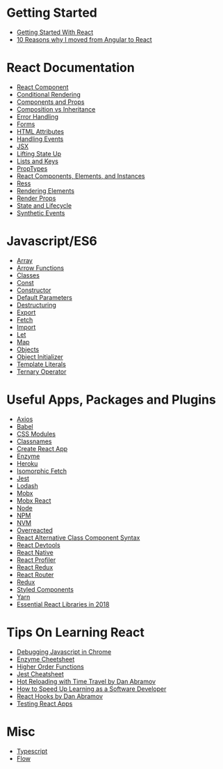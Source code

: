<h1>Getting Started</h1>
<ul>
<li><a href="https://reactjs.org/docs/getting-started.html">Getting Started With React</a></li>
<li><a href="https://www.robinwieruch.de/reasons-why-i-moved-from-angular-to-react/">
10 Reasons why I moved from Angular to React
</a></li>
</ul>
<h1>React Documentation</h1>
<ul>
<li><a href="https://reactjs.org/docs/react-component.html">React Component</a></li>
<li><a href="https://reactjs.org/docs/conditional-rendering.html">Conditional Rendering</a></li>
<li><a href="https://reactjs.org/docs/components-and-props.html">Components and Props</a></li>
<li><a href="https://reactjs.org/docs/composition-vs-inheritance.html">Composition vs Inheritance</a></li>
<li><a href="https://reactjs.org/blog/2017/07/26/error-handling-in-react-16.html">Error Handling</a></li>
<li><a href="https://reactjs.org/docs/forms.html">Forms</a></li>
<li><a href="https://reactjs.org/docs/dom-elements.html#all-supported-html-attributes">HTML Attributes</a></li>
<li><a href="https://reactjs.org/docs/handling-events.html">Handling Events</a></li>
<li><a href="https://reactjs.org/docs/introducing-jsx.html">JSX</a></li>
<li><a href="https://reactjs.org/docs/lifting-state-up.html">Lifting State Up</a></li>
<li><a href="https://reactjs.org/docs/lists-and-keys.html">Lists and Keys</a></li>
<li><a href="https://reactjs.org/docs/typechecking-with-proptypes.html">PropTypes</a></li>
<li><a href="https://reactjs.org/blog/2015/12/18/react-components-elements-and-instances.html">React Components, Elements, and Instances</a></li>
<li><a href="https://reactjs.org/docs/refs-and-the-dom.html">Ress</a></li>
<li><a href="https://reactjs.org/docs/rendering-elements.html">Rendering Elements</a></li>
<li><a href="https://reactjs.org/docs/render-props.htmll">Render Props</a></li>
<li><a href="https://reactjs.org/docs/state-and-lifecycle.html">State and Lifecycle</a></li>
<li><a href="https://reactjs.org/docs/events.html">Synthetic Events</a></li>
</ul>
<h1>Javascript/ES6</h1>
<ul>
<li><a href="https://developer.mozilla.org/en-US/docs/Web/JavaScript/Reference/Global_Objects/Array">Array</a></li>
<li><a href="https://developer.mozilla.org/en-US/docs/Web/JavaScript/Reference/Functions/Arrow_functions">Arrow Functions</a></li>
<li><a href="https://developer.mozilla.org/en-US/docs/Web/JavaScript/Reference/Classes">Classes</a></li>
<li><a href="https://developer.mozilla.org/en-US/docs/Web/JavaScript/Reference/Statements/const">Const</a></li>
<li><a href="https://developer.mozilla.org/en-US/docs/Web/JavaScript/Reference/Classes#Constructor">Constructor</a></li>
<li><a href="https://developer.mozilla.org/en-US/docs/Web/JavaScript/Reference/Functions/Default_parameters">Default Parameters</a></li>
<li><a href="https://developer.mozilla.org/en/docs/Web/JavaScript/Reference/Operators/Destructuring_assignment">Destructuring</a></li>
<li><a href="https://developer.mozilla.org/en-US/docs/Web/JavaScript/Reference/Statements/export">Export</a></li>
<li><a href="https://developer.mozilla.org/en-US/docs/Web/API/Fetch_API">Fetch</a></li>
<li><a href="https://developer.mozilla.org/en-US/docs/Web/JavaScript/Reference/Statements/import">Import</a></li>
<li><a href="https://developer.mozilla.org/en-US/docs/Web/JavaScript/Reference/Statements/let">Let</a></li>
<li><a href="https://developer.mozilla.org/en-US/docs/Web/JavaScript/Reference/Global_Objects/Array/map">Map</a></li>
<li><a href="https://developer.mozilla.org/en-US/docs/Web/JavaScript/Reference/Global_Objects/Object/assign">Objects</a></li>
<li><a href="https://developer.mozilla.org/en-US/docs/Web/JavaScript/Reference/Operators/Object_initializer">Object Initializer</a></li>
<li><a href="https://developer.mozilla.org/en-US/docs/Web/JavaScript/Reference/Template_literals">Template Literals</a></li>
<li><a href="https://developer.mozilla.org/en-US/docs/Web/JavaScript/Reference/Operators/Conditional_Operator">Ternary Operator
</a></li>
</ul>
<h1>Useful Apps, Packages and Plugins</h1>
<ul>
<li><a href="https://github.com/axios/axios">Axios</a></li>
<li><a href="https://babeljs.io/">Babel</a></li>
<li><a href="https://github.com/css-modules/css-modules">CSS Modules</a></li>
<li><a href="https://github.com/JedWatson/classnames">Classnames</a></li>
<li><a href="https://github.com/facebook/create-react-app">Create React App</a></li>
<li><a href="https://github.com/airbnb/enzyme">Enzyme</a></li>
<li><a href="https://devcenter.heroku.com/articles/heroku-clie">Heroku</a></li>
<li><a href="https://github.com/matthew-andrews/isomorphic-fetch">Isomorphic Fetch</a></li>
<li><a href="https://jestjs.io/">Jest</a></li>
<li><a href="https://lodash.com/">Lodash</a></li>
<li><a href="https://mobx.js.org/">Mobx</a></li>
<li><a href="https://github.com/mobxjs/mobx-react">Mobx React</a></li>
<li><a href="https://nodejs.org/en/">Node</a></li>
<li><a href="https://docs.npmjs.com/">NPM</a></li>
<li><a href="https://github.com/creationix/nvm">NVM</a></li>
<li><a href="https://github.com/gaearon/overreacted.io">Overreacted</a></li>
<li><a href="https://github.com/the-road-to-learn-react/react-alternative-class-component-syntax">React Alternative Class Component Syntax</a></li>
<li><a href="https://github.com/facebook/react-devtools">React Devtools</a></li>
<li><a href="https://facebook.github.io/react-native/s">React Native</a></li>
<li><a href="https://reactjs.org/blog/2018/09/10/introducing-the-react-profiler.html">React Profiler</a></li>
<li><a href="https://github.com/reduxjs/react-redux">React Redux</a></li>
<li><a href="https://github.com/ReactTraining/react-router">React Router</a></li>
<li><a href="https://redux.js.org/introduction/getting-started">Redux</a></li>
<li><a href="https://github.com/styled-components/styled-components">Styled Components</a></li>
<li><a href="https://yarnpkg.com/en/docs/">Yarn</a></li>
<li><a href="https://www.robinwieruch.de/essential-react-libraries-framework/">Essential React Libraries in 2018</a></li>
</ul>
<h1>Tips On Learning React</h1>
<ul>
<li><a href="https://developers.google.com/web/tools/chrome-devtools/javascript/">Debugging Javascript in Chrome</a></li>
<li><a href=" https://devhints.io/enzyme">Enzyme Cheetsheet</a></li>
<li><a href="https://en.wikipedia.org/wiki/Higher-order_function">Higher Order Functions</a></li>
<li><a href="https://devhints.io/jest">Jest Cheatsheet</a></li>
<li><a href="https://www.youtube.com/watch?v=xsSnOQynTHs">Hot Reloading with Time Travel by Dan Abramov</a></li>
<li><a href="https://simpleprogrammer.com/speed-up-learning-software-developer/">How to Speed Up Learning as a Software Developer</a></li>
<li><a href="https://www.youtube.com/watch?v=dpw9EHDh2bM">React Hooks by Dan Abramov</a></li>
<li><a href="https://jestjs.io/docs/en/tutorial-react">Testing React Apps</a></li>
</ul>
<h1>Misc</h1>
<ul>
<li><a href="https://www.typescriptlang.org/">Typescript</a></li>
<li><a href="https://flow.org/">Flow</a></li>
</ul>
